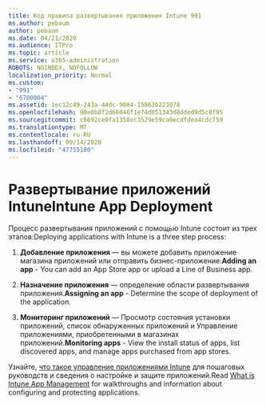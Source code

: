 ```yaml
---
title: Код правила развертывания приложения Intune 991
ms.author: pebaum
author: pebaum
ms.date: 04/21/2020
ms.audience: ITPro
ms.topic: article
ms.service: o365-administration
ROBOTS: NOINDEX, NOFOLLOW
localization_priority: Normal
ms.custom:
- "991"
- "6700004"
ms.assetid: 1ec12c49-243a-44dc-9084-15863b223078
ms.openlocfilehash: 90e8b8f2d66046f1e74d051343d8dded9d5c8f95
ms.sourcegitcommit: c6692ce0fa1358ec3529e59ca0ecdfdea4cdc759
ms.translationtype: MT
ms.contentlocale: ru-RU
ms.lasthandoff: 09/14/2020
ms.locfileid: "47755180"
---
```

# <a name="intune-app-deployment"></a><span data-ttu-id="522cc-102">Развертывание приложений Intune</span><span class="sxs-lookup"><span data-stu-id="522cc-102">Intune App Deployment</span></span>

<span data-ttu-id="522cc-103">Процесс развертывания приложений с помощью Intune состоит из трех этапов:</span><span class="sxs-lookup"><span data-stu-id="522cc-103">Deploying applications with Intune is a three step process:</span></span>
  
1. <span data-ttu-id="522cc-104">**Добавление приложения** — вы можете добавить приложение магазина приложений или отправить бизнес-приложение.</span><span class="sxs-lookup"><span data-stu-id="522cc-104">**Adding an app** - You can add an App Store app or upload a Line of Business app.</span></span>

2. <span data-ttu-id="522cc-105">**Назначение приложения** — определение области развертывания приложения.</span><span class="sxs-lookup"><span data-stu-id="522cc-105">**Assigning an app** - Determine the scope of deployment of the application.</span></span>

3. <span data-ttu-id="522cc-106">**Мониторинг приложений** — Просмотр состояния установки приложений, список обнаруженных приложений и Управление приложениями, приобретенными в магазинах приложений.</span><span class="sxs-lookup"><span data-stu-id="522cc-106">**Monitoring apps** - View the install status of apps, list discovered apps, and manage apps purchased from app stores.</span></span>

<span data-ttu-id="522cc-107">Узнайте, [что такое управление приложениями Intune](https://docs.microsoft.com/intune/app-management) для пошаговых руководств и сведения о настройке и защите приложений.</span><span class="sxs-lookup"><span data-stu-id="522cc-107">Read [What is Intune App Management](https://docs.microsoft.com/intune/app-management) for walkthroughs and information about configuring and protecting applications.</span></span>
  